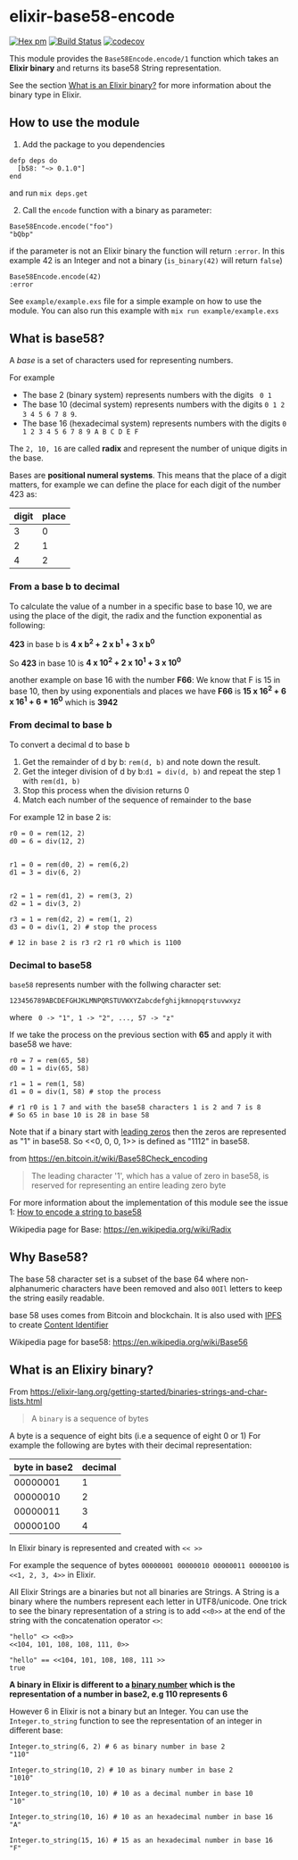# elixir-base58-encode
[![Hex pm](http://img.shields.io/hexpm/v/b58.svg?style=flat)](https://hex.pm/packages/b58)
[![Build Status](https://travis-ci.org/dwyl/base58encode.svg?branch=master)](https://travis-ci.org/dwyl/base58encode)
[![codecov](https://codecov.io/gh/dwyl/base58encode/branch/master/graph/badge.svg)](https://codecov.io/gh/dwyl/base58encode)

This module provides the `Base58Encode.encode/1` function which takes an **Elixir binary** and returns its base58 String representation.

See the section [What is an Elixir binary?](#What-is-an-elixir-binary) for more information about the binary type in Elixir.

## How to use the module

1. Add the package to you dependencies

  ```
  defp deps do
    [b58: "~> 0.1.0"]
  end
  ```

  and run `mix deps.get`

2. Call the `encode` function with a binary as parameter:

 ```
 Base58Encode.encode("foo")
 "bQbp"
 ```

 if the parameter is not an Elixir binary the function will return `:error`. In
 this example 42 is an Integer and not a binary (`is_binary(42)` will return `false`)

 ```
 Base58Encode.encode(42)
 :error
 ```

 See `example/example.exs` file for a simple example on how to use the module.
 You can also run this example with `mix run example/example.exs`

## What is base58?

A *base* is a set of characters used for representing numbers.

For example
- The base 2 (binary system) represents numbers with the digits ` 0 1`
- The base 10 (decimal system) represents numbers with the digits `0 1 2 3 4 5 6 7 8 9`.
- The base 16 (hexadecimal system) represents numbers with the digits `0 1 2 3 4 5 6 7 8 9 A B C D E F`


The `2, 10, 16` are called **radix** and represent the number of unique digits in the base.

Bases are **positional numeral systems**. This means that the place of a digit matters,
for example we can define the place for each digit of the number 423 as:

| digit | place|
| --    | -- |
| 3  | 0  |
| 2  | 1  |
| 4  | 2  |


### From a base b to decimal

To calculate the value of a number in a specific base to base 10, we are using
the place of the digit, the radix and the function exponential as following:

**423** in base b is **4 x b<sup>2</sup> + 2 x b<sup>1</sup> + 3 x b<sup>0</sup>**

So **423** in base 10 is **4 x 10<sup>2</sup> + 2 x 10<sup>1</sup> + 3 x 10<sup>0</sup>**

another example on base 16 with the number **F66**:
We know that F is 15 in base 10, then by using exponentials and places we have
**F66** is **15 x 16<sup>2</sup> + 6 x 16<sup>1</sup> + 6 * 16<sup>0</sup>** which is
**3942**

### From decimal to base b

To convert a decimal d to base b
1. Get the remainder of d by b: `rem(d, b)` and note down the result.
2. Get the integer division of d by b:`d1 = div(d, b)` and repeat the step 1 with `rem(d1, b)`
3. Stop this process when the division returns 0
4. Match each number of the sequence of remainder to the base

For example 12 in base 2 is:

```
r0 = 0 = rem(12, 2)
d0 = 6 = div(12, 2)


r1 = 0 = rem(d0, 2) = rem(6,2)
d1 = 3 = div(6, 2)


r2 = 1 = rem(d1, 2) = rem(3, 2)
d2 = 1 = div(3, 2)

r3 = 1 = rem(d2, 2) = rem(1, 2)
d3 = 0 = div(1, 2) # stop the process

# 12 in base 2 is r3 r2 r1 r0 which is 1100
```

### Decimal to base58

`base58` represents number with the follwing character set:

`123456789ABCDEFGHJKLMNPQRSTUVWXYZabcdefghijkmnopqrstuvwxyz`

where
` 0 -> "1", 1 -> "2", ..., 57 -> "z"`

If we take the process on the previous section with **65** and apply it with base58 we have:

```
r0 = 7 = rem(65, 58)
d0 = 1 = div(65, 58)

r1 = 1 = rem(1, 58)
d1 = 0 = div(1, 58) # stop the process

# r1 r0 is 1 7 and with the base58 characters 1 is 2 and 7 is 8
# So 65 in base 10 is 28 in base 58
```

Note that if a binary start with [leading zeros](https://en.wikipedia.org/wiki/Leading_zero) then
the zeros are represented as "1" in base58.
So <<0, 0, 0, 1>> is defined as "1112" in base58.

from https://en.bitcoin.it/wiki/Base58Check_encoding

> The leading character '1', which has a value of zero in base58, is reserved for representing an entire leading zero byte

For more information about the implementation of this module see the issue 1:
[How to encode a string to base58](https://github.com/dwyl/base58encode/issues/1)

Wikipedia page for Base:
https://en.wikipedia.org/wiki/Radix

## Why Base58?

The base 58 character set is a subset of the base 64 where non-alphanumeric characters
have been removed and also `0OIl` letters to keep the string easily readable.

base 58 uses comes from Bitcoin and blockchain. It is also used with [IPFS](https://ipfs.io/)
to create [Content Identifier](https://github.com/dwyl/cid/)

Wikipedia page for base58:
https://en.wikipedia.org/wiki/Base56

## What is an Elixiry binary?

From https://elixir-lang.org/getting-started/binaries-strings-and-char-lists.html
> A `binary` is a sequence of bytes

A byte is a sequence of eight bits (i.e a sequence of eight 0 or 1)
For example the following are bytes with their decimal representation:

| byte in base2 | decimal|
| -- | -- |
| 00000001 | 1 |
| 00000010 | 2 |
| 00000011 | 3 |
| 00000100 | 4 |

In Elixir binary is represented and created with `<< >>`

For example the sequence of bytes `00000001 00000010 00000011 00000100`
is `<<1, 2, 3, 4>>` in Elixir.

All Elixir Strings are a binaries but not all binaries are Strings.
A String is a binary where the numbers represent each letter in UTF8/unicode.
One trick to see the binary representation of a string is to add `<<0>>` at the end of the string with the concatenation operator `<>`:

```
"hello" <> <<0>>
<<104, 101, 108, 108, 111, 0>>

"hello" == <<104, 101, 108, 108, 111 >>
true
```

**A binary in Elixir is different to a [binary number](https://en.wikipedia.org/wiki/Binary_number) which is the representation of a number in base2, e.g 110 represents 6**

However 6 in Elixir is not a binary but an Integer.
You can use the `Integer.to_string` function to see the representation of an integer in different base:

```
Integer.to_string(6, 2) # 6 as binary number in base 2
"110"

Integer.to_string(10, 2) # 10 as binary number in base 2
"1010"

Integer.to_string(10, 10) # 10 as a decimal number in base 10
"10"

Integer.to_string(10, 16) # 10 as an hexadecimal number in base 16
"A"

Integer.to_string(15, 16) # 15 as an hexadecimal number in base 16
"F"
```
